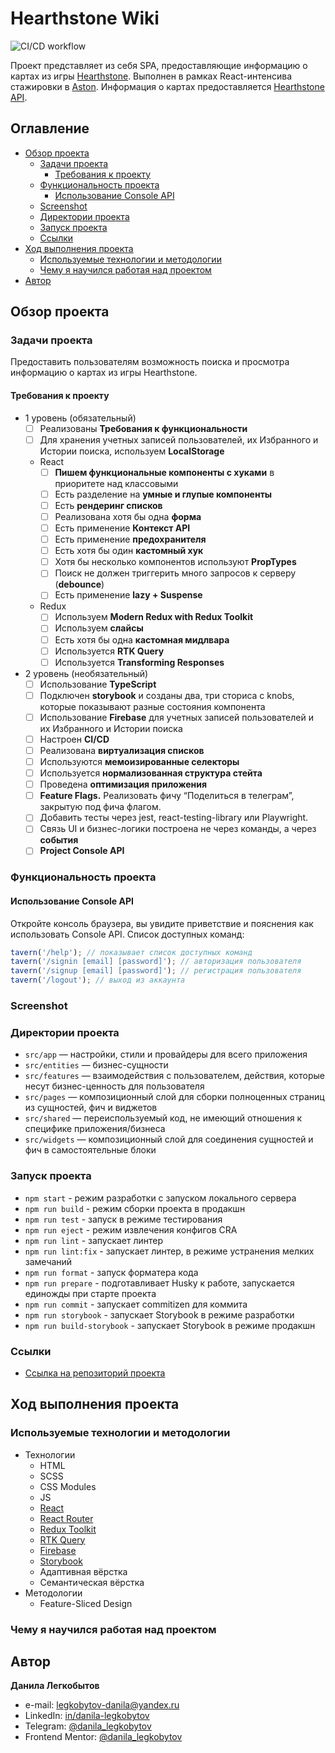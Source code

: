 # Hearthstone Wiki

![CI/CD workflow](https://github.com/Bjorn86/hearthstone-wiki/actions/workflows/ci-cd.yml/badge.svg?event=push)

Проект представляет из себя SPA, предоставляющие информацию о картах из игры [Hearthstone](https://hearthstone.blizzard.com). Выполнен в рамках React-интенсива стажировки в [Aston](https://astondevs.ru). Информация о картах предоставляется [Hearthstone API](https://hearthstoneapi.com).

## Оглавление

- [Обзор проекта](#обзор-проекта)
  - [Задачи проекта](#задачи-проекта)
    - [Требования к проекту](#требования-к-проекту)
  - [Функциональность проекта](#функциональность-проекта)
    - [Использование Console API](#использование-console-api)
  - [Screenshot](#screenshot)
  - [Директории проекта](#директории-проекта)
  - [Запуск проекта](#запуск-проекта)
  - [Ссылки](#ссылки)
- [Ход выполнения проекта](#ход-выполнения-проекта)
  - [Используемые технологии и методологии](#используемые-технологии-и-методологии)
  - [Чему я научился работая над проектом](#чему-я-научился-работая-над-проектом)
- [Автор](#автор)

## Обзор проекта

### Задачи проекта

Предоставить пользователям возможность поиска и просмотра информацию о картах из игры Hearthstone.

#### Требования к проекту

- 1 уровень (обязательный)
  - [ ] Реализованы **Требования к функциональности**
  - [ ] Для хранения учетных записей пользователей, их Избранного и Истории поиска, используем **LocalStorage**
  - React
    - [ ] **Пишем функциональные компоненты c хуками** в приоритете над классовыми
    - [ ] Есть разделение на **умные и глупые компоненты**
    - [ ] Есть **рендеринг списков**
    - [ ] Реализована хотя бы одна **форма**
    - [ ] Есть применение **Контекст API**
    - [ ] Есть применение **предохранителя**
    - [ ] Есть хотя бы один **кастомный хук**
    - [ ] Хотя бы несколько компонентов используют **PropTypes**
    - [ ] Поиск не должен триггерить много запросов к серверу (**debounce**)
    - [ ] Есть применение **lazy + Suspense**
  - Redux
    - [ ] Используем **Modern Redux with Redux Toolkit**
    - [ ] Используем **слайсы**
    - [ ] Есть хотя бы одна **кастомная мидлвара**
    - [ ] Используется **RTK Query**
    - [ ] Используется **Transforming Responses**
- 2 уровень (необязательный)
  - [ ] Использование **TypeScript**
  - [ ] Подключен **storybook** и созданы два, три сториса с knobs, которые показывают разные состояния компонента
  - [ ] Использование **Firebase** для учетных записей пользователей и их Избранного и Истории поиска
  - [ ] Настроен **CI/CD**
  - [ ] Реализована **виртуализация списков**
  - [ ] Используются **мемоизированные селекторы**
  - [ ] Используется **нормализованная структура стейта**
  - [ ] Проведена **оптимизация приложения**
  - [ ] **Feature Flags.** Реализовать фичу “Поделиться в телеграм”, закрытую под фича флагом.
  - [ ] Добавить тесты через jest, react-testing-library или Playwright.
  - [ ] Связь UI и бизнес-логики построена не через команды, а через **события**
  - [ ] **Project Console API**

### Функциональность проекта

#### Использование Console API

Откройте консоль браузера, вы увидите приветствие и пояснения как использовать Console API.
Список доступных команд:

```javascript
tavern('/help'); // показывает список доступных команд
tavern('/signin [email] [password]'); // авторизация пользователя
tavern('/signup [email] [password]'); // регистрация пользователя
tavern('/logout'); // выход из аккаунта
```

### Screenshot

### Директории проекта

- `src/app` — настройки, стили и провайдеры для всего приложения
- `src/entities` — бизнес-сущности
- `src/features` — взаимодействия с пользователем, действия, которые несут бизнес-ценность для пользователя
- `src/pages` — композиционный слой для сборки полноценных страниц из сущностей, фич и виджетов
- `src/shared` — переиспользуемый код, не имеющий отношения к специфике приложения/бизнеса
- `src/widgets` — композиционный слой для соединения сущностей и фич в самостоятельные блоки

### Запуск проекта

- `npm start` - режим разработки с запуском локального сервера
- `npm run build` - режим сборки проекта в продакшн
- `npm run test` - запуск в режиме тестирования
- `npm run eject` - режим извлечения конфигов CRA
- `npm run lint` - запускает линтер
- `npm run lint:fix` - запускает линтер, в режиме устранения мелких замечаний
- `npm run format` - запуск форматера кода
- `npm run prepare` - подготавливает Husky к работе, запускается единожды при старте проекта
- `npm run commit` - запускает commitizen для коммита
- `npm run storybook` - запускает Storybook в режиме разработки
- `npm run build-storybook` - запускает Storybook в режиме продакшн

### Ссылки

- [Ссылка на репозиторий проекта](https://github.com/Bjorn86/hearthstone-wiki)

## Ход выполнения проекта

### Используемые технологии и методологии

- Технологии
  - HTML
  - SCSS
  - CSS Modules
  - JS
  - [React](https://react.dev/)
  - [React Router](https://reactrouter.com/en/main)
  - [Redux Toolkit](https://redux-toolkit.js.org/)
  - [RTK Query](https://redux-toolkit.js.org/rtk-query/overview)
  - [Firebase](https://firebase.google.com/)
  - [Storybook](https://storybook.js.org/)
  - Адаптивная вёрстка
  - Семантическая вёрстка
- Методологии
  - Feature-Sliced Design

### Чему я научился работая над проектом

## Автор

**Данила Легкобытов**

- e-mail: [legkobytov-danila@yandex.ru](mailto:legkobytov-danila@yandex.ru)
- LinkedIn: [in/danila-legkobytov](https://www.linkedin.com/in/danila-legkobytov/)
- Telegram: [@danila_legkobytov](https://t.me/danila_legkobytov)
- Frontend Mentor: [@danila_legkobytov](https://www.frontendmentor.io/profile/Bjorn86)
